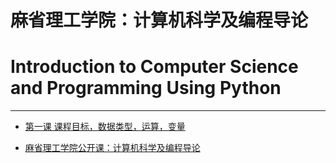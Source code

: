 # 麻省理工学院：计算机科学及编程导论
# Introduction to Computer Science and Programming Using Python 
----------------

* [第一课 课程目标，数据类型，运算，变量](lecture_01.md)

* [麻省理工学院公开课：计算机科学及编程导论](mit_ocw_introduction_to_computer_science_and_programming_using_python.md)